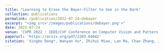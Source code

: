 ```yaml
---
title: "Learning to Erase the Bayer-Filter to See in the Dark"
collection: publications
permalink: /publication/2022-07-24-debayer
excerpt: "<img src='/images/publications/debayer.png'>"
date: 2022-07-24
venue: 'CVPR 2022 : IEEE/CVF Conference on Computer Vision and Pattern Recognition'
paperurl: 'https://arxiv.org/pdf/2203.04042'
citation: 'Xingbo Dong*, Wanyan Xu*, Zhihui Miao, Lan Ma, Chao Zhang, Jiewen Yang, Zhe Jin, Andrew Beng Jin Teoh, Jiajun Shen, Learning to Erase the Bayer-Filter to See in the Dark.  In CVPR 2022 : IEEE/CVF Conference on Computer Vision and Pattern Recognition.'
---
```

